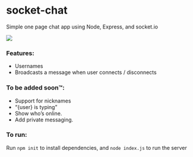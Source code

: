# socket-chat

Simple one page chat app using Node, Express, and socket.io

![](https://i.imgur.com/VkLP3n5.png)



### Features:

* Usernames
* Broadcasts a message when user connects / disconnects

### To be added soon™:

* Support for nicknames
* “{user} is typing”
* Show who’s online.
* Add private messaging.

### To run:

Run ``npm init`` to install dependencies, and ``node index.js`` to run the server
